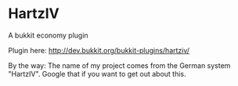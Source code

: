 HartzIV
=======

A bukkit economy plugin


Plugin here:
http://dev.bukkit.org/bukkit-plugins/hartziv/



By the way:
The name of my project comes from the German system "HartzIV". Google that if you want to get out about this.
